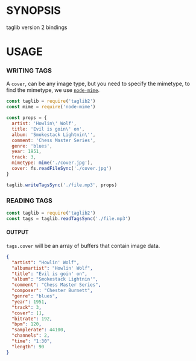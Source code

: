 # SYNOPSIS
taglib version 2 bindings

# USAGE
### WRITING TAGS
A `cover`, can be any image type, but you need to specify the mimetype,
to find the mimetype, we use [`node-mime`](https://github.com/broofa/node-mime).

```js
const taglib = require('taglib2')
const mime = require('node-mime')

const props = {
  artist: 'Howlin\' Wolf',
  title: 'Evil is goin\' on',
  album: 'Smokestack Lightnin\'',
  comment: 'Chess Master Series',
  genre: 'blues',
  year: 1951,
  track: 3,
  mimetype: mime('./cover.jpg'),
  cover: fs.readFileSync('./cover.jpg')
}

taglib.writeTagsSync('./file.mp3', props)
```

### READING TAGS

```js
const taglib = require('taglib2')
const tags = taglib.readTagsSync('./file.mp3')
```

#### OUTPUT
`tags.cover` will be an array of buffers that contain image data.

```json
{
  "artist": "Howlin' Wolf",
  "albumartist": "Howlin' Wolf",
  "title": "Evil is goin' on",
  "album": "Smokestack Lightnin'",
  "comment": "Chess Master Series",
  "composer": "Chester Burnett",
  "genre": "blues",
  "year": 1951,
  "track": 3,
  "cover": [],
  "bitrate": 192,
  "bpm": 120,
  "samplerate": 44100,
  "channels": 2,
  "time": "1:30",
  "length": 90
}
```

